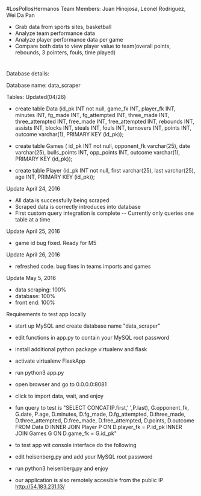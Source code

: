 #LosPollosHermanos
Team Members: Juan Hinojosa, Leonel Rodriguez, Wei Da Pan

- Grab data from sports sites, basketball
- Analyze team performance data
- Analyze player performance data per game
- Compare both data to view player value to team(overall points, rebounds, 3 pointers, fouls, time played)

#
Database details:

Database name: 
data_scraper

Tables: Updated(04/26)

- create table Data (id_pk INT not null, game_fk INT, player_fk INT, minutes INT, fg_made INT, fg_attempted INT, three_made INT, three_attempted INT, free_made INT, free_attempted INT, rebounds INT, assists INT, blocks INT, steals INT, fouls INT, turnovers INT, points INT, outcome varchar(1), PRIMARY KEY (id_pk));

- create table Games ( id_pk INT not null, opponent_fk varchar(25), date varchar(25), bulls_points INT, opp_points INT, outcome varchar(1), PRIMARY KEY (id_pk));

- create table Player (id_pk INT not null, first varchar(25), last varchar(25), age INT, PRIMARY KEY (id_pk));



Update April 24, 2016

- All data is successfully being scraped
- Scraped data is correctly introduces into database
- First custom query integration is complete -- Currently only queries one table at a time

Update April 25, 2016

- game id bug fixed. Ready for M5

Update April 26, 2016

- refreshed code. bug fixes in teams imports and games

Update May 5, 2016

- data scraping: 100%
- database: 100%
- front end: 100%

Requirements to test app locally

- start up MySQL and create database name "data_scraper"
- edit functions in app.py to contain your MySQL root password
- install additional python package virtualenv and flask
- activate virtualenv FlaskApp
- run python3 app.py
- open browser and go to 0.0.0.0:8081
- click to import data, wait, and enjoy
- fun query to test is "SELECT CONCAT(P.first,' ',P.last), G.opponent_fk, G.date, P.age, D.minutes, D.fg_made, D.fg_attempted, D.three_made, D.three_attempted, D.free_made, D.free_attempted, D.points, D.outcome FROM Data D INNER JOIN Player P ON D.player_fk = P.id_pk INNER JOIN Games G ON D.game_fk = G.id_pk"
- to test app wit console interface do the following
- edit heisenberg.py and add your MySQL root password
- run python3 heisenberg.py and enjoy

- our application is also remotely accesible from the public IP http://54.183.231.13/

